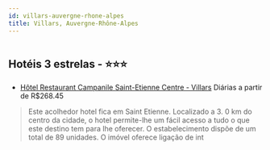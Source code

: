 ```yaml
---
id: villars-auvergne-rhone-alpes
title: Villars, Auvergne-Rhône-Alpes
---
```


<center><img src="http://photos.hotelbeds.com/giata/15/150734/150734a_hb_a_001.jpg" alt="" /></center>


## Hotéis 3 estrelas - ⭐️⭐️⭐️

-    [Hôtel Restaurant Campanile Saint-Etienne Centre - Villars](https://www.hurb.com/hoteis/villars/hotel-restaurant-campanile-saint-etienne-centre-villars-JNP-JP746326?cmp=18055) Diárias a partir de R$268.45
   > Este acolhedor hotel fica em Saint Etienne. Localizado a 3. 0 km do centro da cidade, o hotel permite-lhe um fácil acesso a tudo o que este destino tem para lhe oferecer. O estabelecimento dispõe de um total de 89 unidades. O imóvel oferece ligação de int
